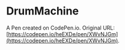 # DrumMachine

A Pen created on CodePen.io. Original URL: [https://codepen.io/heEXDe/pen/XWvNJGm](https://codepen.io/heEXDe/pen/XWvNJGm).

